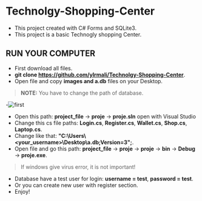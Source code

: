 # Technolgy-Shopping-Center
- This project created with C# Forms and SQLite3.
- This project is a basic Technogly shopping Center.

## RUN YOUR COMPUTER
- First download all files.
- **git clone https://github.com/ylrmali/Technolgy-Shopping-Center**.
- Open file and copy **images and a.db** files on your Desktop.
> **NOTE:** You have to change the path of database.

-![first](https://github.com/ylrmali/Technolgy-Shopping-Center/assets/95253154/80ae1c95-590b-4687-bf77-d8ff7310c385)
- Open this path: **project_file** -> **proje** -> **proje.sln** open with Visual Studio
- Change this cs file paths: **Login.cs**, **Register.cs**, **Wallet.cs**, **Shop.cs**, **Laptop.cs**.
- Change like that: **"C:\\Users\\<your_username>\\Desktop\\a.db;Version=3";**.
- Open file and go this path: **project_file** -> **proje** -> **proje** -> **bin** -> **Debug** -> **proje.exe**.
> If windows give virus error, it is not important!
- Database have a test user for login: **username = test**, **password = test**.
- Or you can create new user with register section.
- Enjoy!
